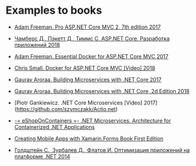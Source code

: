 # Examples to books

- [Adam Freeman. Pro ASP.NET Core MVC 2, 7th edition 2017](https://github.com/Apress/pro-asp.net-core-mvc-2)
- [Чамберс Д., Пэкетт Д., Тиммс С. ASP.NET Core. Разработка приложений 2018](https://github.com/AspNetMonsters/AlpineSkiHouse)

- [Adam Freeman. Essential Docker for ASP.NET Core MVC 2017](https://github.com/Apress/esntl-docker-for-asp.net-core-mvc)
- [Chris Small. Docker for ASP.NET Core MVC [Video] 2018](https://github.com/PacktPublishing/Docker-for-ASP.NET-Core-MVC-)

- [Gaurav Aroraa. Building Microservices with .NET Core 2017](https://github.com/PacktPublishing/Building-Microservices-with-DotNET-Core)
- [Gaurav Aroraa. Building Microservices with .NET Core, 2d Edition 2018](https://github.com/PacktPublishing/Building-Microservices-with-.NET-Core-2.0-Second-Edition)
- [Piotr Gankiewicz. .NET Core Microservices [Video] 2017] (https://github.com/szymczakk/Actio.net)

- [-= eShopOnContainers =- .NET Microservices. Architecture for Containerized .NET Applications](https://github.com/dotnet-architecture/eShopOnContainers)
- [Creating Mobile Apps with Xamarin.Forms Book First Edition](https://github.com/xamarin/xamarin-forms-book-samples)

- [Голдштейн С., Зурбалев Д., Флатов И. Оптимизация приложений на платформе .NET 2014](https://github.com/Apress/pro-.net-perf)
